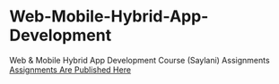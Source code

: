 # Web-Mobile-Hybrid-App-Development
Web &amp; Mobile Hybrid App Development Course (Saylani) Assignments
<br />[Assignments Are Published Here](https://bhagiasheri.github.io/Web-Mobile-Hybrid-App-Development/)
